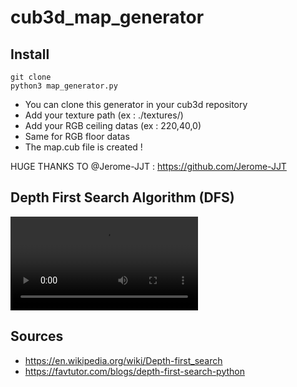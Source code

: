 # cub3d_map_generator

## Install
```
git clone
python3 map_generator.py
```

- You can clone this generator in your cub3d repository
- Add your texture path (ex : ./textures/)
- Add your RGB ceiling datas (ex : 220,40,0)
- Same for RGB floor datas
- The map.cub file is created !

HUGE THANKS TO @Jerome-JJT : https://github.com/Jerome-JJT

## Depth First Search Algorithm (DFS)

![caption](https://en.wikipedia.org/wiki/File:MAZE_30x20_DFS.ogv)

## Sources

- https://en.wikipedia.org/wiki/Depth-first_search
- https://favtutor.com/blogs/depth-first-search-python
